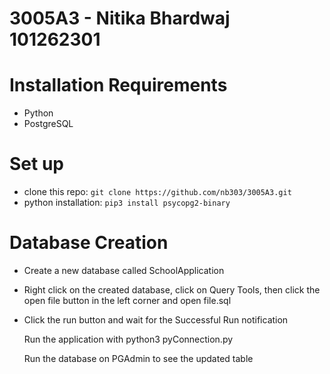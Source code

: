 # 3005A3 - Nitika Bhardwaj 101262301

# Installation Requirements
* Python
* PostgreSQL

# Set up
* clone this repo: ```git clone https://github.com/nb303/3005A3.git```
* python installation: ```pip3 install psycopg2-binary```

# Database Creation
* Create a new database called SchoolApplication
* Right click on the created database, click on Query Tools, then click the open file button in the left corner and open file.sql
* Click the run button and wait for the Successful Run notification

  Run the application with python3 pyConnection.py

  Run the database on PGAdmin to see the updated table



